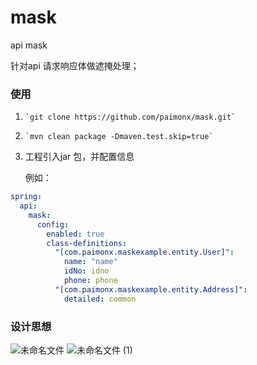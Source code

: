 # mask

api mask

针对api 请求响应体做遮掩处理；

### 使用

1. ```shell
   `git clone https://github.com/paimonx/mask.git`
   ```

2. ```shell
   `mvn clean package -Dmaven.test.skip=true`
   ```

3. 工程引入jar 包，并配置信息

   例如：

```yaml
spring:
  api:
    mask:
      config:
        enabled: true
        class-definitions:
          "[com.paimonx.maskexample.entity.User]":
            name: "name"
            idNo: idno
            phone: phone
          "[com.paimonx.maskexample.entity.Address]":
            detailed: common
```

### 设计思想
![未命名文件](https://user-images.githubusercontent.com/94901242/160125054-fc5db4df-1a49-4629-8967-f4d7e25e3878.png)
![未命名文件 (1)](https://user-images.githubusercontent.com/94901242/160125075-ffb7f58c-9b88-4f9a-baef-18ef280bde79.png)

